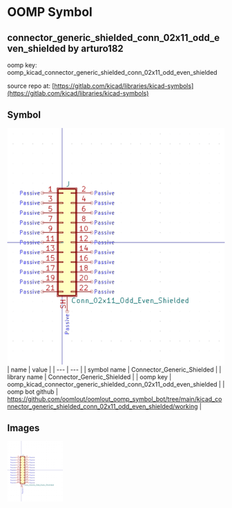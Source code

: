 # OOMP Symbol  
## connector_generic_shielded_conn_02x11_odd_even_shielded  by arturo182  
  
oomp key: oomp_kicad_connector_generic_shielded_conn_02x11_odd_even_shielded  
  
source repo at: [https://gitlab.com/kicad/libraries/kicad-symbols](https://gitlab.com/kicad/libraries/kicad-symbols)  
## Symbol  
  
[![working.png](working_600.png)](working.png)  
| name | value | 
| --- | --- | 
| symbol name | Connector_Generic_Shielded | 
| library name | Connector_Generic_Shielded | 
| oomp key | oomp_kicad_connector_generic_shielded_conn_02x11_odd_even_shielded | 
| oomp bot github | https://github.com/oomlout/oomlout_oomp_symbol_bot/tree/main/kicad_connector_generic_shielded_conn_02x11_odd_even_shielded/working | 
## Images  
  
[![working.png](working_140.png)](working.png)  
